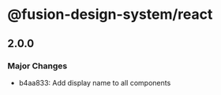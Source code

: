 # @fusion-design-system/react

## 2.0.0

### Major Changes

- b4aa833: Add display name to all components
